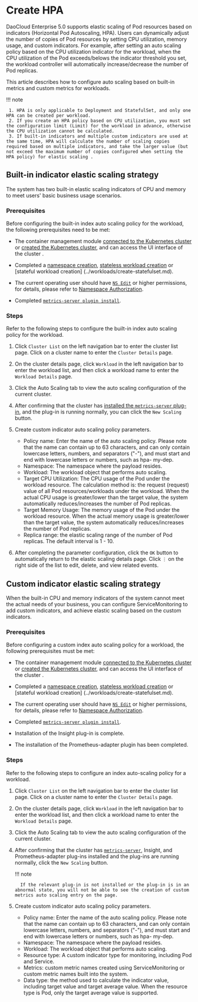 # Create HPA

DaoCloud Enterprise 5.0 supports elastic scaling of Pod resources based on indicators (Horizontal Pod Autoscaling, HPA).
Users can dynamically adjust the number of copies of Pod resources by setting CPU utilization, memory usage, and custom indicators.
For example, after setting an auto scaling policy based on the CPU utilization indicator for the workload, when the CPU utilization of the Pod exceeds/belows the indicator threshold you set, the workload controller will automatically increase/decrease the number of Pod replicas.

This article describes how to configure auto scaling based on built-in metrics and custom metrics for workloads.

!!! note

     1. HPA is only applicable to Deployment and StatefulSet, and only one HPA can be created per workload.
     2. If you create an HPA policy based on CPU utilization, you must set the configuration limit (Limit) for the workload in advance, otherwise the CPU utilization cannot be calculated.
     3. If built-in indicators and multiple custom indicators are used at the same time, HPA will calculate the number of scaling copies required based on multiple indicators, and take the larger value (but not exceed the maximum number of copies configured when setting the HPA policy) for elastic scaling .

## Built-in indicator elastic scaling strategy

The system has two built-in elastic scaling indicators of CPU and memory to meet users' basic business usage scenarios.

### Prerequisites

Before configuring the built-in index auto scaling policy for the workload, the following prerequisites need to be met:

- The container management module [connected to the Kubernetes cluster](../clusters/integrate-cluster.md) or [created the Kubernetes cluster](../clusters/create-cluster.md), and can access the UI interface of the cluster .

- Completed a [namespace creation](../namespaces/createns.md), [stateless workload creation](../workloads/create-deployment.md) or [stateful workload creation] (../workloads/create-statefulset.md).

- The current operating user should have [`NS Edit`](../permissions/permission-brief.md#ns-edit) or higher permissions, for details, please refer to [Namespace Authorization](../namespaces/createns.md).

- Completed [`metrics-server plugin install`](install-metrics-server.md).

### Steps

Refer to the following steps to configure the built-in index auto scaling policy for the workload.

1. Click `Cluster List` on the left navigation bar to enter the cluster list page. Click on a cluster name to enter the `Cluster Details` page.

     

2. On the cluster details page, click `Workload` in the left navigation bar to enter the workload list, and then click a workload name to enter the `Workload Details` page.

     

3. Click the Auto Scaling tab to view the auto scaling configuration of the current cluster.

     

4. After confirming that the cluster has [installed the `metrics-server` plug-in](install-metrics-server.md), and the plug-in is running normally, you can click the `New Scaling` button.

     

5. Create custom indicator auto scaling policy parameters.

     

     - Policy name: Enter the name of the auto scaling policy. Please note that the name can contain up to 63 characters, and can only contain lowercase letters, numbers, and separators ("-"), and must start and end with lowercase letters or numbers, such as hpa- my-dep.
     - Namespace: The namespace where the payload resides.
     - Workload: The workload object that performs auto scaling.
     - Target CPU Utilization: The CPU usage of the Pod under the workload resource. The calculation method is: the request (request) value of all Pod resources/workloads under the workload. When the actual CPU usage is greater/lower than the target value, the system automatically reduces/increases the number of Pod replicas.
     - Target Memory Usage: The memory usage of the Pod under the workload resource. When the actual memory usage is greater/lower than the target value, the system automatically reduces/increases the number of Pod replicas.
     - Replica range: the elastic scaling range of the number of Pod replicas. The default interval is 1 - 10.

6. After completing the parameter configuration, click the `OK` button to automatically return to the elastic scaling details page. Click `⋮` on the right side of the list to edit, delete, and view related events.

     

## Custom indicator elastic scaling strategy

When the built-in CPU and memory indicators of the system cannot meet the actual needs of your business, you can configure ServiceMonitoring to add custom indicators, and achieve elastic scaling based on the custom indicators.

### Prerequisites

Before configuring a custom index auto scaling policy for a workload, the following prerequisites must be met:

- The container management module [connected to the Kubernetes cluster](../clusters/integrate-cluster.md) or [created the Kubernetes cluster](../clusters/create-cluster.md), and can access the UI interface of the cluster .

- Completed a [namespace creation](../namespaces/createns.md), [stateless workload creation](../workloads/create-deployment.md) or [stateful workload creation] (../workloads/create-statefulset.md).

- The current operating user should have [`NS Edit`](../permissions/permission-brief.md#ns-edit) or higher permissions, for details, please refer to [Namespace Authorization](../namespaces/createns.md).

- Completed [`metrics-server plugin install`](install-metrics-server.md).
- Installation of the Insight plug-in is complete.
- The installation of the Prometheus-adapter plugin has been completed.

### Steps

Refer to the following steps to configure an index auto-scaling policy for a workload.

1. Click `Cluster List` on the left navigation bar to enter the cluster list page. Click on a cluster name to enter the `Cluster Details` page.

     

2. On the cluster details page, click `Workload` in the left navigation bar to enter the workload list, and then click a workload name to enter the `Workload Details` page.

     

3. Click the Auto Scaling tab to view the auto scaling configuration of the current cluster.

     

4. After confirming that the cluster has [`metrics-server`](install-metrics-server.md), Insight, and Prometheus-adapter plug-ins installed and the plug-ins are running normally, click the `New Scaling` button.

     !!! note

         If the relevant plug-in is not installed or the plug-in is in an abnormal state, you will not be able to see the creation of custom metrics auto scaling entry on the page.

     

5. Create custom indicator auto scaling policy parameters.

     

     - Policy name: Enter the name of the auto scaling policy. Please note that the name can contain up to 63 characters, and can only contain lowercase letters, numbers, and separators ("-"), and must start and end with lowercase letters or numbers, such as hpa- my-dep.
     - Namespace: The namespace where the payload resides.
     - Workload: The workload object that performs auto scaling.
     - Resource type: A custom indicator type for monitoring, including Pod and Service.
     - Metrics: custom metric names created using ServiceMonitoring or custom metric names built into the system.
     - Data type: the method used to calculate the indicator value, including target value and target average value. When the resource type is Pod, only the target average value is supported.